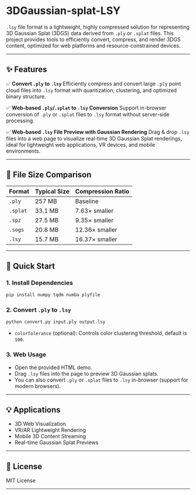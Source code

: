 # 3DGaussian-splat-LSY

`.lsy` file format is a lightweight, highly compressed solution for representing 3D Gaussian Splat (3DGS) data derived from `.ply` or `.splat` files. This project provides tools to efficiently convert, compress, and render 3DGS content, optimized for web platforms and resource-constrained devices.

---

## ✨ Features

✅ **Convert `.ply` to `.lsy`**
Efficiently compress and convert large `.ply` point cloud files into `.lsy` format with quantization, clustering, and optimized binary structure.

✅ **Web-based `.ply`/`.splat` to `.lsy` Conversion**
Support in-browser conversion of `.ply` or `.splat` files to `.lsy` format without server-side processing.

✅ **Web-based `.lsy` File Preview with Gaussian Rendering**
Drag & drop `.lsy` files into a web page to visualize real-time 3D Gaussian Splat renderings, ideal for lightweight web applications, VR devices, and mobile environments.

---

## 📁 File Size Comparison

| Format   | Typical Size | Compression Ratio |
| -------- | ------------ | ----------------- |
| `.ply`   | 257 MB       | Baseline          |
| `.splat` | 33.1 MB      | 7.63× smaller     |
| `.spz`   | 27.5 MB      | 9.35× smaller     |
| `.sogs`  | 20.8 MB      | 12.36× smaller    |
| `.lsy`   | 15.7 MB      | 16.37× smaller    |

---

## 🚀 Quick Start

### 1. Install Dependencies

```bash
pip install numpy tqdm numba plyfile
```

### 2. Convert `.ply` to `.lsy`

```bash
python convert.py input.ply output.lsy 
```

* `colorTolerance` (optional): Controls color clustering threshold, default is `100`.

### 3. Web Usage

* Open the provided HTML demo.
* Drag `.lsy` files into the page to preview 3D Gaussian splats.
* You can also convert `.ply` or `.splat` files to `.lsy` in-browser (support for modern browsers).

---

## 💡 Applications

* 3D Web Visualization
* VR/AR Lightweight Rendering
* Mobile 3D Content Streaming
* Real-time Gaussian Splat Previews

---

## 📄 License

MIT License

---


